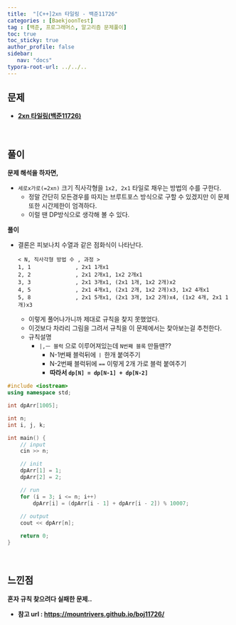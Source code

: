 ```yaml
---
title:  "[C++]2xn 타일링 - 백준11726"
categories : [BaekjoonTest]
tag : [백준, 프로그래머스, 알고리즘 문제풀이]
toc: true
toc_sticky: true
author_profile: false
sidebar:
   nav: "docs"
typora-root-url: ../../..
---
```




## 문제

* **[2xn 타일링(백준11726)](https://www.acmicpc.net/problem/11726)**

<br>

## 풀이

**문제 해석을 하자면,**

* `세로x가로(=2xn)` 크기 직사각형을 `1x2, 2x1` 타일로 채우는 방법의 수를 구한다.
  * 정말 간단히 모든경우를 따지는 브루트포스 방식으로 구할 수 있겠지만 이 문제 또한 시간제한이 엄격하다.
  * 이럴 땐 DP방식으로 생각해 볼 수 있다.




**풀이**

* 결론은 피보나치 수열과 같은 점화식이 나타난다.
  
  ```
  < N, 직사각형 방법 수 , 과정 >
  1, 1				, 2x1 1개x1
  2, 2				, 2x1 2개x1, 1x2 2개x1
  3, 3				, 2x1 3개x1, (2x1 1개, 1x2 2개)x2
  4, 5				, 2x1 4개x1, (2x1 2개, 1x2 2개)x3, 1x2 4개x1
  5, 8				, 2x1 5개x1, (2x1 3개, 1x2 2개)x4, (1x2 4개, 2x1 1개)x3
  ```
  
  * 이렇게 풀어나가니까 제대로 규칙을 찾지 못했었다.
  * 이것보다 차라리 그림을 그려서 규칙을 이 문제에서는 찾아보는걸 추천한다.
  * 규칙설명
    * `|,ㅡ 블럭` 으로 이루어져있는데 `N번째 블록` 만들땐??
      * N-1번째 블럭뒤에 `ㅣ` 한개 붙여주기
      * N-2번째 블럭뒤에 `==` 이렇게 2개 가로 블럭 붙여주기
      * **따라서 `dp[N] = dp[N-1] + dp[N-2]`**



```c++
#include <iostream>
using namespace std;

int dpArr[1005];

int n;
int i, j, k;

int main() {
	// input
	cin >> n;

	// init
	dpArr[1] = 1;
	dpArr[2] = 2;

	// run
	for (i = 3; i <= n; i++) 
		dpArr[i] = (dpArr[i - 1] + dpArr[i - 2]) % 10007;
	
	// output
	cout << dpArr[n];

	return 0;
}
```

<br>

## 느낀점

**혼자 규칙 찾으려다 실패한 문제..**

* **참고 url : https://mountrivers.github.io/boj11726/**
